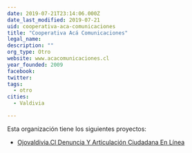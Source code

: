 ```yaml
---
date: 2019-07-21T23:14:06.000Z
date_last_modified: 2019-07-21
uid: cooperativa-aca-comunicaciones
title: "Cooperativa Acá Comunicaciones"
legal_name: 
description: ""
org_type: Otro
website: www.acacomunicaciones.cl
year_founded: 2009
facebook: 
twitter: 
tags:
  - otro
cities: 
  - Valdivia

---
```


Esta organización tiene los siguientes proyectos:

- [Ojovaldivia.Cl Denuncia Y Articulación Ciudadana En Línea](/proyectos/ojovaldivia-cl-denuncia-y-articulacion-ciudadana-en-linea)

